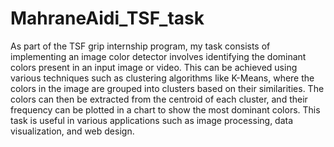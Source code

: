 # MahraneAidi_TSF_task
As part of the TSF grip internship program, my task consists of implementing an image color detector involves identifying the dominant colors present in an input image or video. 
This can be achieved using various techniques such as clustering algorithms like K-Means, where the colors in the image are grouped into clusters based on their similarities. 
The colors can then be extracted from the centroid of each cluster, and their frequency can be plotted in a chart to show the most dominant colors. 
This task is useful in various applications such as image processing, data visualization, and web design.

